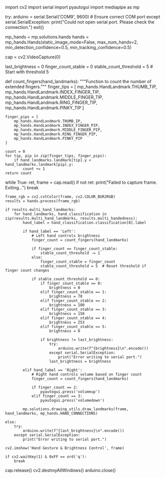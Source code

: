 import cv2
import serial
import pyautogui
import mediapipe as mp

try:
    arduino = serial.Serial('COM9', 9600)  # Ensure correct COM port
except serial.SerialException:
    print("Could not open serial port. Please check the connection.")
    exit()

mp_hands = mp.solutions.hands
hands = mp_hands.Hands(static_image_mode=False, max_num_hands=2,
                       min_detection_confidence=0.5, min_tracking_confidence=0.5)

cap = cv2.VideoCapture(0)

last_brightness = 0
finger_count_stable = 0
stable_count_threshold = 5  # Start with threshold 5

def count_fingers(hand_landmarks):
    """Function to count the number of extended fingers."""
    finger_tips = [
        mp_hands.HandLandmark.THUMB_TIP,
        mp_hands.HandLandmark.INDEX_FINGER_TIP,
        mp_hands.HandLandmark.MIDDLE_FINGER_TIP,
        mp_hands.HandLandmark.RING_FINGER_TIP,
        mp_hands.HandLandmark.PINKY_TIP
    ]

    finger_pips = [
        mp_hands.HandLandmark.THUMB_IP,
        mp_hands.HandLandmark.INDEX_FINGER_PIP,
        mp_hands.HandLandmark.MIDDLE_FINGER_PIP,
        mp_hands.HandLandmark.RING_FINGER_PIP,
        mp_hands.HandLandmark.PINKY_PIP
    ]

    count = 0
    for tip, pip in zip(finger_tips, finger_pips):
        if hand_landmarks.landmark[tip].y < hand_landmarks.landmark[pip].y:  
            count += 1
    return count

while True:
    ret, frame = cap.read()
    if not ret:
        print("Failed to capture frame. Exiting...")
        break

    frame_rgb = cv2.cvtColor(frame, cv2.COLOR_BGR2RGB)
    results = hands.process(frame_rgb)

    if results.multi_hand_landmarks:
        for hand_landmarks, hand_classification in zip(results.multi_hand_landmarks, results.multi_handedness):
            hand_label = hand_classification.classification[0].label

            if hand_label == 'Left':
                # Left hand controls brightness
                finger_count = count_fingers(hand_landmarks)

                if finger_count == finger_count_stable:
                    stable_count_threshold -= 1
                else:
                    finger_count_stable = finger_count
                    stable_count_threshold = 5  # Reset threshold if finger count changes

                if stable_count_threshold == 0:
                    if finger_count_stable == 0:
                        brightness = 0   
                    elif finger_count_stable == 1:
                        brightness = 70
                    elif finger_count_stable == 2:
                        brightness = 100
                    elif finger_count_stable == 3:
                        brightness = 150
                    elif finger_count_stable == 4:
                        brightness = 253 
                    elif finger_count_stable == 5:
                        brightness = 0

                    if brightness != last_brightness:
                        try:
                            arduino.write(f"{brightness}\n".encode())
                        except serial.SerialException:
                            print("Error writing to serial port.")
                        last_brightness = brightness

            elif hand_label == 'Right':
                # Right hand controls volume based on finger count
                finger_count = count_fingers(hand_landmarks)

                if finger_count == 2:
                    pyautogui.press('volumeup')
                elif finger_count == 3:
                    pyautogui.press('volumedown')

            mp.solutions.drawing_utils.draw_landmarks(frame, hand_landmarks, mp_hands.HAND_CONNECTIONS)

    else:
        try:
            arduino.write(f"{last_brightness}\n".encode())
        except serial.SerialException:
            print("Error writing to serial port.")

    cv2.imshow('Hand Gesture & Brightness Control', frame)

    if cv2.waitKey(1) & 0xFF == ord('q'):
        break

cap.release()
cv2.destroyAllWindows()
arduino.close()

